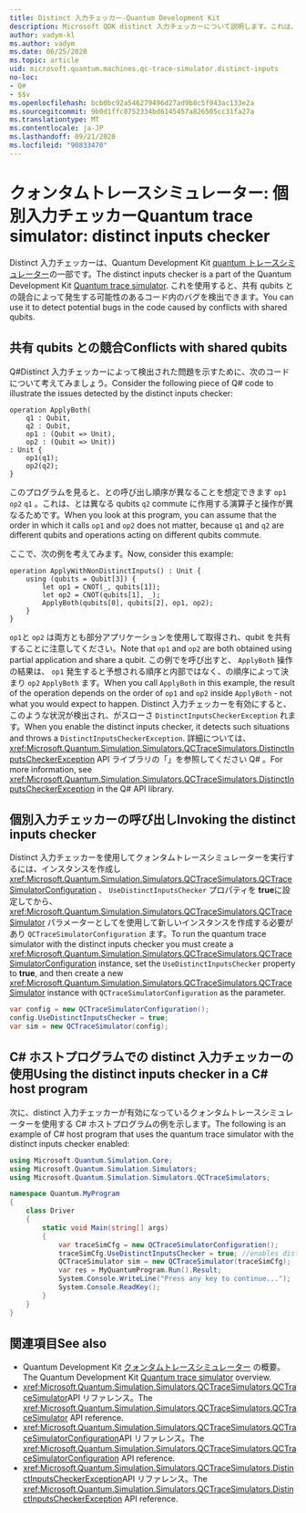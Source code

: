 ```yaml
---
title: Distinct 入力チェッカー-Quantum Development Kit
description: Microsoft QDK distinct 入力チェッカーについて説明します。これは、Quantum トレースシミュレーターを使用して、 Q# 共有 qubits との潜在的な競合をコードに確認します。
author: vadym-kl
ms.author: vadym
ms.date: 06/25/2020
ms.topic: article
uid: microsoft.quantum.machines.qc-trace-simulator.distinct-inputs
no-loc:
- Q#
- $$v
ms.openlocfilehash: bcb0bc92a546279496d27ad9b8c5f943ac133e2a
ms.sourcegitcommit: 9b0d1ffc8752334bd6145457a826505cc31fa27a
ms.translationtype: MT
ms.contentlocale: ja-JP
ms.lasthandoff: 09/21/2020
ms.locfileid: "90833470"
---
```

# <a name="quantum-trace-simulator-distinct-inputs-checker"></a><span data-ttu-id="aef6a-103">クォンタムトレースシミュレーター: 個別入力チェッカー</span><span class="sxs-lookup"><span data-stu-id="aef6a-103">Quantum trace simulator: distinct inputs checker</span></span>

<span data-ttu-id="aef6a-104">Distinct 入力チェッカーは、Quantum Development Kit [quantum トレースシミュレーター](xref:microsoft.quantum.machines.qc-trace-simulator.intro)の一部です。</span><span class="sxs-lookup"><span data-stu-id="aef6a-104">The distinct inputs checker is a part of the Quantum Development Kit [Quantum trace simulator](xref:microsoft.quantum.machines.qc-trace-simulator.intro).</span></span> <span data-ttu-id="aef6a-105">これを使用すると、共有 qubits との競合によって発生する可能性のあるコード内のバグを検出できます。</span><span class="sxs-lookup"><span data-stu-id="aef6a-105">You can use it to detect potential bugs in the code caused by conflicts with shared qubits.</span></span> 

## <a name="conflicts-with-shared-qubits"></a><span data-ttu-id="aef6a-106">共有 qubits との競合</span><span class="sxs-lookup"><span data-stu-id="aef6a-106">Conflicts with shared qubits</span></span>

<span data-ttu-id="aef6a-107">Q#Distinct 入力チェッカーによって検出された問題を示すために、次のコードについて考えてみましょう。</span><span class="sxs-lookup"><span data-stu-id="aef6a-107">Consider the following piece of Q# code to illustrate the issues detected by the distinct inputs checker:</span></span>

```qsharp
operation ApplyBoth(
    q1 : Qubit,
    q2 : Qubit,
    op1 : (Qubit => Unit),
    op2 : (Qubit => Unit))
: Unit {
    op1(q1);
    op2(q2);
}
```

<span data-ttu-id="aef6a-108">このプログラムを見ると、との呼び出し順序が異なることを想定できます `op1` `op2` `q1` 。これは、とは異なる qubits `q2` commute に作用する演算子と操作が異なるためです。</span><span class="sxs-lookup"><span data-stu-id="aef6a-108">When you look at this program, you can assume that the order in which it calls `op1` and `op2` does not matter, because `q1` and `q2` are different qubits and operations acting on different qubits commute.</span></span> 

<span data-ttu-id="aef6a-109">ここで、次の例を考えてみます。</span><span class="sxs-lookup"><span data-stu-id="aef6a-109">Now, consider this example:</span></span>

```qsharp
operation ApplyWithNonDistinctInputs() : Unit {
    using (qubits = Qubit[3]) {
        let op1 = CNOT(_, qubits[1]);
        let op2 = CNOT(qubits[1], _);
        ApplyBoth(qubits[0], qubits[2], op1, op2);
    }
}
```

<span data-ttu-id="aef6a-110">`op1`と `op2` は両方とも部分アプリケーションを使用して取得され、qubit を共有することに注意してください。</span><span class="sxs-lookup"><span data-stu-id="aef6a-110">Note that `op1` and `op2` are both obtained using partial application and share a qubit.</span></span> <span data-ttu-id="aef6a-111">この例でを呼び出すと、 `ApplyBoth` 操作の結果は、 `op1` 発生すると予想される順序と内部ではなく、の順序によって決まり `op2` `ApplyBoth` ます。</span><span class="sxs-lookup"><span data-stu-id="aef6a-111">When you call `ApplyBoth` in this example, the result of the operation depends on the order of `op1` and `op2` inside `ApplyBoth` - not what you would expect to happen.</span></span> <span data-ttu-id="aef6a-112">Distinct 入力チェッカーを有効にすると、このような状況が検出され、がスローさ `DistinctInputsCheckerException` れます。</span><span class="sxs-lookup"><span data-stu-id="aef6a-112">When you enable the distinct inputs checker, it detects such situations and throws a `DistinctInputsCheckerException`.</span></span> <span data-ttu-id="aef6a-113">詳細については、 <xref:Microsoft.Quantum.Simulation.Simulators.QCTraceSimulators.DistinctInputsCheckerException> API ライブラリの「」を参照してください Q# 。</span><span class="sxs-lookup"><span data-stu-id="aef6a-113">For more information, see <xref:Microsoft.Quantum.Simulation.Simulators.QCTraceSimulators.DistinctInputsCheckerException> in the Q# API library.</span></span>

## <a name="invoking-the-distinct-inputs-checker"></a><span data-ttu-id="aef6a-114">個別入力チェッカーの呼び出し</span><span class="sxs-lookup"><span data-stu-id="aef6a-114">Invoking the distinct inputs checker</span></span>

<span data-ttu-id="aef6a-115">Distinct 入力チェッカーを使用してクォンタムトレースシミュレーターを実行するには、インスタンスを作成し <xref:Microsoft.Quantum.Simulation.Simulators.QCTraceSimulators.QCTraceSimulatorConfiguration> 、 `UseDistinctInputsChecker` プロパティを **true**に設定してから、 <xref:Microsoft.Quantum.Simulation.Simulators.QCTraceSimulators.QCTraceSimulator> パラメーターとしてを使用して新しいインスタンスを作成する必要があり `QCTraceSimulatorConfiguration` ます。</span><span class="sxs-lookup"><span data-stu-id="aef6a-115">To run the quantum trace simulator with the distinct inputs checker you must create a <xref:Microsoft.Quantum.Simulation.Simulators.QCTraceSimulators.QCTraceSimulatorConfiguration> instance, set the `UseDistinctInputsChecker` property to **true**, and then create a new <xref:Microsoft.Quantum.Simulation.Simulators.QCTraceSimulators.QCTraceSimulator> instance with `QCTraceSimulatorConfiguration` as the parameter.</span></span> 

```csharp
var config = new QCTraceSimulatorConfiguration();
config.UseDistinctInputsChecker = true;
var sim = new QCTraceSimulator(config);
```

## <a name="using-the-distinct-inputs-checker-in-a-c-host-program"></a><span data-ttu-id="aef6a-116">C# ホストプログラムでの distinct 入力チェッカーの使用</span><span class="sxs-lookup"><span data-stu-id="aef6a-116">Using the distinct inputs checker in a C# host program</span></span>

<span data-ttu-id="aef6a-117">次に、distinct 入力チェッカーが有効になっているクォンタムトレースシミュレーターを使用する C# ホストプログラムの例を示します。</span><span class="sxs-lookup"><span data-stu-id="aef6a-117">The following is an example of C# host program that uses the quantum trace simulator with the distinct inputs checker enabled:</span></span>

```csharp
using Microsoft.Quantum.Simulation.Core;
using Microsoft.Quantum.Simulation.Simulators;
using Microsoft.Quantum.Simulation.Simulators.QCTraceSimulators;

namespace Quantum.MyProgram
{
    class Driver
    {
        static void Main(string[] args)
        {
            var traceSimCfg = new QCTraceSimulatorConfiguration();
            traceSimCfg.UseDistinctInputsChecker = true; //enables distinct inputs checker
            QCTraceSimulator sim = new QCTraceSimulator(traceSimCfg);
            var res = MyQuantumProgram.Run().Result;
            System.Console.WriteLine("Press any key to continue...");
            System.Console.ReadKey();
        }
    }
}
```

## <a name="see-also"></a><span data-ttu-id="aef6a-118">関連項目</span><span class="sxs-lookup"><span data-stu-id="aef6a-118">See also</span></span>

- <span data-ttu-id="aef6a-119">Quantum Development Kit [クォンタムトレースシミュレーター](xref:microsoft.quantum.machines.qc-trace-simulator.intro) の概要。</span><span class="sxs-lookup"><span data-stu-id="aef6a-119">The Quantum Development Kit [Quantum trace simulator](xref:microsoft.quantum.machines.qc-trace-simulator.intro) overview.</span></span>
- <span data-ttu-id="aef6a-120"><xref:Microsoft.Quantum.Simulation.Simulators.QCTraceSimulators.QCTraceSimulator>API リファレンス。</span><span class="sxs-lookup"><span data-stu-id="aef6a-120">The <xref:Microsoft.Quantum.Simulation.Simulators.QCTraceSimulators.QCTraceSimulator> API reference.</span></span>
- <span data-ttu-id="aef6a-121"><xref:Microsoft.Quantum.Simulation.Simulators.QCTraceSimulators.QCTraceSimulatorConfiguration>API リファレンス。</span><span class="sxs-lookup"><span data-stu-id="aef6a-121">The <xref:Microsoft.Quantum.Simulation.Simulators.QCTraceSimulators.QCTraceSimulatorConfiguration> API reference.</span></span>
- <span data-ttu-id="aef6a-122"><xref:Microsoft.Quantum.Simulation.Simulators.QCTraceSimulators.DistinctInputsCheckerException>API リファレンス。</span><span class="sxs-lookup"><span data-stu-id="aef6a-122">The <xref:Microsoft.Quantum.Simulation.Simulators.QCTraceSimulators.DistinctInputsCheckerException> API reference.</span></span>
